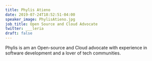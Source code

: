 ```yaml
---
title: Phylis Atieno
date: 2019-07-24T18:52:51-04:00
speaker_image: PhylisAtieno.jpg
job_title: Open Source and Cloud Advocate
twitter: ___leria
draft: false
---
```


Phylis is am an Open-source and Cloud advocate with experience in software development and a lover of tech communities.
